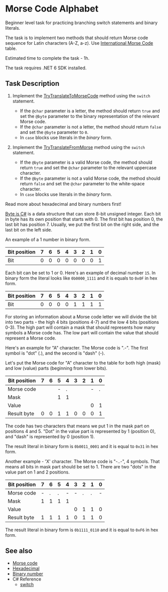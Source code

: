 # Morse Code Alphabet

Beginner level task for practicing branching switch statements and binary literals.

The task is to implement two methods that should return Morse code sequence for Latin characters (A-Z, a-z). Use [International Morse Code](https://en.wikipedia.org/wiki/Morse_code) table.

Estimated time to complete the task - 1h.

The task requires .NET 6 SDK installed.


## Task Description

1. Implement the [TryTranslateToMorseCode](MorseCodeAlphabet/Translator.cs#L5) method using the `switch` statement.
    * If the `@char` parameter is a letter, the method should return `true` and set the `@byte` parameter to the binary representation of the relevant Morse code.
    * If the `@char` parameter is not a letter, the method should return `false` and set the `@byte` parameter to `0`.
    * In `case` blocks use literals in the *binary* form.

2. Implement the [TryTranslateFromMorse](MorseCodeAlphabet/Translator.cs#L22) method using the `switch` statement.
    * If the `@byte` parameter is a valid Morse code, the method should return `true` and set the `@char` parameter to the relevant uppercase character.
    * If the `@byte` parameter is not a valid Morse code, the method should return `false` and set the `@char` parameter to the white-space character.
    * In `case` blocks use literals in the *binary* form.

Read more about hexadecimal and binary numbers first!

[Byte is C#](https://docs.microsoft.com/en-us/dotnet/api/system.byte) is a data structure that can store 8-bit unsigned integer. Each bit in byte has its own position that starts with 0. The first bit has position 0, the last bit has position 7. Usually, we put the first bit on the right side, and the last bit on the left side.

An example of a 1 number in binary form.

| Bit position  | 7 | 6 | 5 | 4 | 3 | 2 | 1 | 0 |
|---------------|---|---|---|---|---|---|---|---|
| Bit           | 0 | 0 | 0 | 0 | 0 | 0 | 0 | 1 |

Each bit can be set to 1 or 0. Here's an example of decimal number `15`. In binary form the literal looks like `0b0000_1111` and it is equals to `0x0F` in hex form.

| Bit position  | 7 | 6 | 5 | 4 | 3 | 2 | 1 | 0 |
|---------------|---|---|---|---|---|---|---|---|
| Bit           | 0 | 0 | 0 | 0 | 1 | 1 | 1 | 1 |

For storing an information about a Morse code letter we will divide the bit into two parts - the high 4 bits (positions 4-7) and the low 4 bits (positions 0-3). The high part will contain a mask that should represents how many symbols a Morse code has. The low part will contain the value that should represent a Morse code.

Here's an example for "A" character. The Morse code is ".-". The first symbol is "dot" (.), and the second is "dash" (-).

Let's put the Morse code for "A" character to the table for both high (mask) and low (value) parts (beginning from lower bits).

| Bit position  | 7 | 6 | 5 | 4 | 3 | 2 | 1 | 0 |
|---------------|---|---|---|---|---|---|---|---|
| Morse code    |   |   | - | . |   |   | - | . |
| Mask          |   |   | 1 | 1 |   |   |   |   |
| Value         |   |   |   |   |   |   | 0 | 1 |
| Result byte   | 0 | 0 | 1 | 1 | 0 | 0 | 0 | 1 |

The code has two characters that means we put 1 in the mask part on positions 4 and 5. "Dot" in the value part is represented by 1 (position 0), and "dash" is represented by 0 (position 1).

The result literal in binary form is `0b0011_0001` and it is equal to `0x31` in hex form.


Another example - 'X' character. The Morse code is "-..-", 4 symbols. That means all bits in mask part should be set to 1. There are two "dots" in the value part on 1 and 2 positions.

| Bit position  | 7 | 6 | 5 | 4 | 3 | 2 | 1 | 0 |
|---------------|---|---|---|---|---|---|---|---|
| Morse code    | - | . | . | - | - | . | . | - |
| Mask          | 1 | 1 | 1 | 1 |   |   |   |   |
| Value         |   |   |   |   | 0 | 1 | 1 | 0 |
| Result byte   | 1 | 1 | 1 | 1 | 0 | 1 | 1 | 0 |

The result literal in binary form is `0b1111_0110` and it is equal to `0xF6` in hex form.


## See also

* [Morse code](https://en.wikipedia.org/wiki/Morse_code)
* [Hexadecimal](https://en.wikipedia.org/wiki/Hexadecimal)
* [Binary number](https://en.wikipedia.org/wiki/Binary_number)
* C# Reference
  * [switch](https://docs.microsoft.com/en-us/dotnet/csharp/language-reference/keywords/switch)
